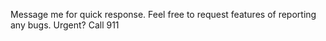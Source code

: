 Message me for quick response.
Feel free to request features of reporting any bugs.
Urgent? Call 911
